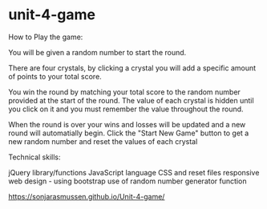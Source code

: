 # unit-4-game

How to Play the game:

You will be given a random number to start the round.

There are four crystals, by clicking a crystal you will add a specific amount of points to your total score.

You win the round by matching your total score to the random number provided at the start of the round.
The value of each crystal is hidden until you click on it and you must remember the value throughout the round.

When the round is over your wins and losses will be updated and a new round will automatially begin.
Click the "Start New Game" button to get a new random number and reset the values of each crystal

Technical skills:

jQuery library/functions
JavaScript language
CSS and reset files
responsive web design - using bootstrap
use of random number generator function

 https://sonjarasmussen.github.io/Unit-4-game/
